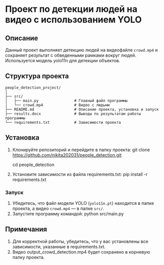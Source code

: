 # Проект по детекции людей на видео с использованием YOLO

## Описание

Данный проект выполняет детекцию людей на видеофайле `crowd.mp4` и сохраняет результат с обведенными рамками вокруг людей. Используется модель yolo11n для детекции объектов.

## Структура проекта
```
people_detection_project/
│
├── src/
│   ├── main.py                # Главный файл программы
│   └── crowd.mp4              # Видео с людьми
├── README.md                  # Описание проекта, установка и запуск
├── results.docx               # Выводы по результатам работы программы
└── requirements.txt           # Зависимости проекта
```
## Установка

1. Клонируйте репозиторий и перейдите в папку проекта:
   git clone https://github.com/nikita202031/people_detection.git
   
   cd people_detection
   
3. Установите зависимости из файла requirements.txt:
  pip install -r requirements.txt
  
### Запуск

1. Убедитесь, что файл модели YOLO (`yolo11n.pt`) находится в папке проекта, а видео `crowd.mp4` — в папке `src/`.
2. Запустите программу командой:
   python src/main.py

## Примечания

1. Для корректной работы, убедитесь, что у вас установлены все зависимости, указанные в requirements.txt.
2. Видео output_crowd_detection.mp4 будет сохранено в корневую папку проекта.



   


